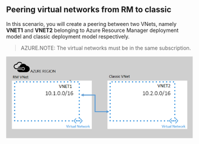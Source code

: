 ## Peering virtual networks from RM to classic

In this scenario, you will create a peering between two VNets, namely **VNET1** and **VNET2** belonging to Azure Resource Manager deployment model and classic deployment model respectively.

> AZURE.NOTE: The virtual networks must be in the same subscription.

![asm to arm deployment scenario](./media/virtual-networks-create-vnetpeering-scenario-asmtoarm-include/figure01.PNG)
